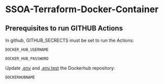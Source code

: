 # SSOA-Terraform-Docker-Container

## Prerequisites to run GITHUB Actions

In github, GITHUB_SECRECTS must be set to run the Actions:

```DOCKER_HUB_USERNAME```

```DOCKER_HUB_PASSWORD```

Update [.env](.env) and [.env.test](.env.test) the Dockerhub repository:

```DOCKERHUBNAME```
